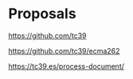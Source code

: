 # Proposals

https://github.com/tc39

https://github.com/tc39/ecma262

https://tc39.es/process-document/
